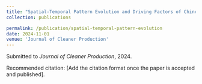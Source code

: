 ```yaml
---
title: "Spatial-Temporal Pattern Evolution and Driving Factors of Chinese Transportation Embodied Carbon Transfer"
collection: publications

permalink: /publication/spatial-temporal-pattern-evolution
date: 2024-11-01
venue: 'Journal of Cleaner Production'
---
```


Submitted to *Journal of Cleaner Production*, 2024.

Recommended citation: [Add the citation format once the paper is accepted and published].
